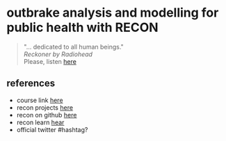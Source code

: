 # outbrake analysis and modelling for public health with RECON

> "... dedicated to all human beings."\
> _Reckoner by Radiohead_\
> Please, listen [here](https://www.youtube.com/watch?v=kPWvpDm076o)

## references

- course link [here](https://www.ins.gov.co/modelamiento/modelamiento.html)
- recon projects [here](https://www.repidemicsconsortium.org/projects/)
- recon on github [here](https://github.com/reconhub)
- recon learn [hear](https://www.reconlearn.org/)
- official twitter #hashtag?